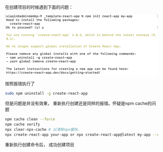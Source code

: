在创建项目的时候遇到下面的问题：

<img src="../../images/create-react-app使用报错.png" style="zoom:50%;" />

按照报错执行了

```bash
sudo npm uninstall -g create-react-app
```

但是问题是并没有效果， 重新执行创建还是同样的报错。怀疑是npm cache的问题

```bash
npm cache clean --force
npm cache verify
npx clear-npx-cache # 以清除npx缓存。
npx create-react-app your-app or npx create-react-app@latest my-app --use-npm
```

重新执行创建命令后， 成功创建项目